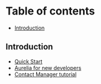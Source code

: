# Table of contents

* [Introduction](README.md)

## Introduction

* [Quick Start](introduction-1/quick-start.md)
* [Aurelia for new developers](introduction-1/aurelia-for-new-developers.md)
* [Contact Manager tutorial](introduction-1/contact-manager-tutorial.md)
